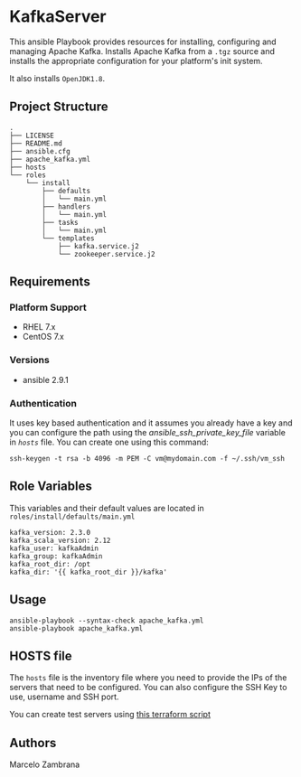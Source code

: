 # KafkaServer

This ansible Playbook provides resources for installing, configuring and managing Apache Kafka. Installs Apache Kafka from a `.tgz` source and installs the appropriate configuration for your platform's init system.

It also installs `OpenJDK1.8`.

## Project Structure

```ssh
.
├── LICENSE
├── README.md
├── ansible.cfg
├── apache_kafka.yml
├── hosts
└── roles
    └── install
        ├── defaults
        │   └── main.yml
        ├── handlers
        │   └── main.yml
        ├── tasks
        │   └── main.yml
        └── templates
            ├── kafka.service.j2
            └── zookeeper.service.j2
```

## Requirements

### Platform Support

* RHEL 7.x
* CentOS 7.x

### Versions

* ansible 2.9.1

### Authentication

It uses key based authentication and it assumes you already have a key and you can configure the path using the _ansible_ssh_private_key_file_ variable in _`hosts`_ file.
You can create one using this command:

```ssh
ssh-keygen -t rsa -b 4096 -m PEM -C vm@mydomain.com -f ~/.ssh/vm_ssh
```

## Role Variables

This variables and their default values are located in `roles/install/defaults/main.yml`

```ssh
kafka_version: 2.3.0
kafka_scala_version: 2.12
kafka_user: kafkaAdmin
kafka_group: kafkaAdmin
kafka_root_dir: /opt
kafka_dir: '{{ kafka_root_dir }}/kafka'
```

## Usage

```ssh
ansible-playbook --syntax-check apache_kafka.yml
ansible-playbook apache_kafka.yml
```

## HOSTS file

The `hosts` file is the inventory file where you need to provide the IPs of the servers that need to be configured. You can also configure the SSH Key to use, username and SSH port.

You can create test servers using [this terraform script](https://github.com/Chambras/azure-terraform-vms)

## Authors

Marcelo Zambrana
